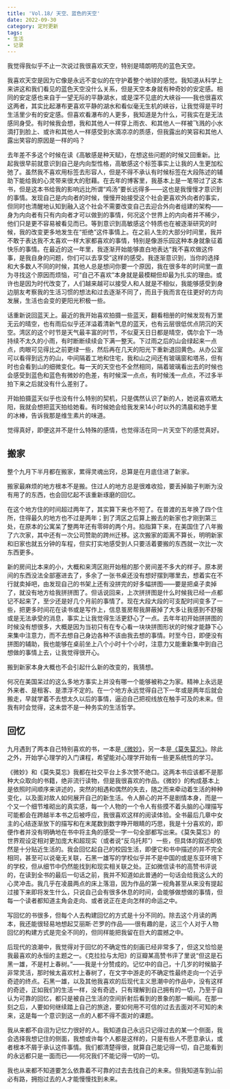 ```yaml
---
title: 'Vol.18/ 天空、蓝色的天空'
date: 2022-09-30
category: 定时更新
tags:
- 生活
- 记录
---
```




我觉得我似乎不止一次说过我很喜欢天空，特别是晴朗明亮的蓝色天空。

我喜欢天空是因为它像是永远不变似的在守护着整个地球的感觉。我知道从科学上来讲这和我们看见的蓝色天空没什么关系，但是天空本身就有种奇妙的安定感。相同的安定感也来自于一望无际的平静湖水，或是深不见底的大峡谷——我也很喜欢这两者，其实比起瀑布更喜欢平静的湖水和看似毫无生机的峡谷，让我觉得是平时生活里少有的安定感。但喜欢看瀑布的人更多，我知道是为什么，可我实在是无法感同身受。有时候我会想，我和其他人一样穿上雨衣、和其他人一样被飞溅的小水滴打到脸上、或许和其他人一样感受到水滴凉凉的质感，但我露出的笑容和其他人露出笑容的原因是一样的吗？

<!--more-->

去年差不多这个时候在读《高敏感是种天赋》，在想这些问题的时候又回重新。比起我很早前就意识到自己是内向型性格，高敏感这个标签事实上让我的人生更加松弛了。虽然我不喜欢用标签去形容人，但是不得不承认有时候标签在大段陈述的辅助下能给我的心灵带来很大的慰藉。在去年的博客里，我基本上是一笔带过了这本书，但是这本书给我的影响远比所谓“鸡汤”要长远得多——这也是我慢慢才意识到的事情。发现自己是内向者的时候，慢慢开始接受这个社会更喜欢外向者的事实，但同时也清醒地认知到融入这个社会不需要改变自己去迎合外向者组建的架构——身为内向者有只有内向者才可以做到的事情，何况这个世界上的内向者并不稀少，他们只是更不容易被看见而已。等到意识到高敏感这个特质也在被逐渐研究的时候，我的改变更多地发生在“拒绝”这件事情上。在之前人生的大部分时间里，我并不敢于表达我不太喜欢一样大家都喜欢的事情，特别是像游乐园这种本身就象征着快乐的事情。在最近的这一年里，我逐渐开始能够直白地表达“我不喜欢做这件事，是我自身的问题，你们可以去享受”这样的感受。我逐渐意识到，当你的选择和大多数人不同的时候，其他人总是想问你要一个原因，我在很多年的时间里一直为寻找这个原因而烦恼，可“自己不喜欢”本身就是最模糊但却最为扎实的理由。或许也是因为时代改变了，人们越来越可以接受人和人就是不相似，我能够感受到身边朋友考察我的生活习惯的想法和过去逐渐不同了，而且于我而言在往更好的方向发展，生活也会变的更阳光积极一些。

话重新说回蓝天上。最近的我开始喜欢拍摄一些蓝天，翻看相册的时候发现有万里无云的晴空，也有雨后似乎还洋溢着清新气息的蓝天，也有云层很低优点阴沉的天空。湾区的这个时节是天气最丰富的时节，不似夏天日日都是晴空，偶尔会下一场持续不太久的小雨，有时断断续续会下满一整天。下过雨之后的山会绿起来一点点，肉眼可见得比之前更绿一些，然后再在几天的阳光下重新退回黄色。从办公室可以看得到远方的山，中间隔着工地和住宅，我和山之间还有玻璃窗和塔吊，但有时也会看到山的细微变化。每一天的天空也不全然相同，隔着玻璃看出去的时候也会感受到蓝色和蓝色有微妙的色差，有时候深一点点，有时候浅一点点，不过多半拍下来之后就没有什么差别了。

开始拍摄蓝天似乎也没有什么特别的契机，只是偶然认识了新的人，她说喜欢晒太阳，我就会想把蓝天拍给她看。有时候她会给我发来14小时以外的清晨和她手里的冰棒，告诉我那是维生素片的味道。

觉得真好，即便这并不是什么特殊的感情，也觉得活在同一片天空下的感觉真好。

## 搬家

整个九月下半月都在搬家，累得灵魂出窍，总算是在月底住进了新家。

搬家最麻烦的地方根本不是搬。住过人的地方总是很难收拾，要丢掉脑子判断为没有用了的东西，也会回忆起不该重新琢磨的回忆。

在这个地方住的时间超过两年了，其实算下来也不短了。在普渡的五年换了四个住所，住得最久的地方也不过是两年；到了湾区之后算上搬去的新家也才刚到第三处，在原本的公寓呆了整两年还有零碎的两个月。掐指算下来，在美国住了八年搬了六次家，其中还有一次公司赞助的跨州迁移。这次搬家的距离不算长，明明新家和旧家也就五分钟的车程，但实打实地感受到人只要活着要搬的东西就一次比一次东西更多。

新的房间比本来的小，大概和来湾区刚开始租的那个房间差不多大的样子。原本房间的东西没法全部塞进去了，多余了一张书桌还没有想好摆到哪里去，想着实在不行就卖掉吧，由发现自己的书架上还有没拼完的好多幅拼图——要是把桌子卖掉了，就没有地方给我拼拼图了。但话说回来，上次拼拼图是什么时候我已经一点都记不起来了，至少还是好几个月前的事情了。现在大段大段的可支配时间变多了一些，把更多时间花在读书或是写作上，信息茧房帮我屏蔽掉了大多让我感到不舒服或是无法承受的消息，事实上让我觉得生活更舒心了一点。去年年初开始拼拼图的时候没有想很多，大概是因为当初只有在专心看一块块拼图形状的时候才能静下心来集中注意力，而不去想自己身边各种不该由我去想的事情。时至今日，即便没有拼图的辅助，我也能够在桌前坐上八个小时十个小时，注意力又能重新集中到自己想做的事情上去，让我觉得很开心。

搬到新家本身大概也不会引起什么新的改变的，我猜想。

何况在美国呆过的这么多地方事实上并没有哪一个能够被称之为家。精神上永远是外来者、是租客、是漂浮不定的。在一个地方永远觉得自己下一年或是两年后就会搬走，早就学着不去想太久以后的事情，逼迫自己把视线放在触手可及的未来。但我有时会觉得，这未尝不是一种务实的生活哲学。

## 回忆

九月遇到了两本自己特别喜欢的书，一本是[《微妙》](https://book.douban.com/subject/25887981/)，另一本是[《莫失莫忘》](https://book.douban.com/subject/30181685/)。除此之外，开始学心理学的入门课程，希望能对心理学开始有一些更系统性的学习。

《微妙》和《莫失莫忘》我都在社交平台上多次赞不绝口。这两本书应该都不是那种大众取向的书籍，绝非流行读物，但是我很喜欢的作品。《微妙》的构成基本上是依照时间顺序来讲述的，突然的相遇和偶然的失去，随之而来牵动着生活的种种变化，以及面对故人如何展开自己的新生活。令人醉心的并不是剧情本身，而是一个又一个细节堆砌出的真实感，每一个人物的一个令人有些摸不着头脑的心理描写可能都会在跨越半本书之后被呼应，我很喜欢这样的阅读体验。全书最后几章中女主的心结逐渐放下的描写和在末尾数到数字睁开眼睛的巧思，我是十分喜欢的，即便作者并没有明确地在书中将主角的感受一字一句全部都写出来。《莫失莫忘》的世界观设定相对更加庞大和超现实（或者说“反乌托邦”）一些，但具体的叙述却依然是十分贴近生活的。我会回忆起自己的校园生活，即便它和书中描述的并不完全相同，甚至可以说毫无关联，石黑一雄写的学校似乎并不是中国的或是东亚环境下的学校，但从细节中仍然能找到和现实相关联之处。正如微信读书的高赞书评说的，在读到全书的最后一句话之前，我并不知道如此普通的一句话会给我这么大的心灵冲击。我几乎在凌晨两点的床上落泪，因为作品的第一视角甚至从来没有提起过接下来即将发生什么，只说自己会有很多休息的时间，会能够做想做的事情，但每一个读者都知道主角会走向、或者说正在走向怎样的命运之中。

写回忆的书很多，但每个人去构建回忆的方式是十分不同的。除去这个月读的两本，我还能很轻易地想起艾丽斯·芒罗的作品——很有趣的是，这三个人对于人物回忆的构建方式是完全不同的，但同样能把我留在巨大的震撼之中。

后现代的浪潮中，我觉得对于回忆的不确定性的刻画已经非常多了，但这又恰恰是我最喜欢的永恒的主题之一。《克拉拉与太阳》的豆瓣某高赞书评了里说“但这是石黑一雄，不是村上春树。”——我是十分赞成的。记忆中的自己，十几岁的时候脑子非常灵活，那时候太喜欢村上春树了，在文字中游走的不确定性最终走向一个近乎奇迹的终点。石黑一雄，以及其他我喜欢的后现代主义思潮中的作品中，没有这样的奇迹，正如我们的生活一样，没有奇迹，只有理解到自己拥有的一切，乃至于自认为可靠的回忆，都只是被自己生活的空间折射后看到的景象的那一瞬间。在那一刻之后，人要如何继续踏上自己的旅途，要如何用不可信的过去去面对不可知的未来，这是每一个意识到这一点的人都不得不面对的课题。

我从来都不自诩为记忆力很好的人。我知道自己永远只记得过去的某一个侧面，我会选择我想记住的侧面，我想或许每个人都是这样的，只是有些人不愿意承认，或者根本不屑于承认这件事情。我们都清楚得很，就算自己能记得一切，自己能看到的永远都只是一面而已——何况我们不能记得一切的一切。

我也从来都不知道要怎么依靠着不可靠的过去去找自己的未来。但我知道车到山前必有路，拥抱过去的人才能慢慢找到未来。
